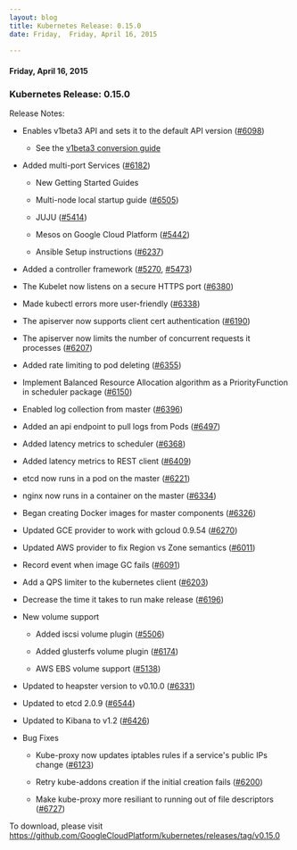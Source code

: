 ```yaml
---
layout: blog
title: Kubernetes Release: 0.15.0
date: Friday,  Friday, April 16, 2015 
 
---
```

#### Friday, April 16, 2015 
### Kubernetes Release: 0.15.0 
Release Notes:
  

- Enables v1beta3 API and sets it to the default API version ([#6098](https://github.com/GoogleCloudPlatform/kubernetes/pull/6098 "Enabling v1beta3 api version by default in master"))

  - See the&nbsp;[v1beta3 conversion guide](https://github.com/GoogleCloudPlatform/kubernetes/blob/master/docs/api.md#v1beta3-conversion-tips)
- Added multi-port Services ([#6182](https://github.com/GoogleCloudPlatform/kubernetes/pull/6182 "Implement multi-port Services"))

  - New Getting Started Guides
  - Multi-node local startup guide ([#6505](https://github.com/GoogleCloudPlatform/kubernetes/pull/6505 "Docker multi-node"))

  - JUJU ([#5414](https://github.com/GoogleCloudPlatform/kubernetes/pull/5414 "Adds JUJU to the Kubernetes Provider listing"))

  - Mesos on Google Cloud Platform ([#5442](https://github.com/GoogleCloudPlatform/kubernetes/pull/5442 "Getting started guide for Mesos on Google Cloud Platform"))

  - Ansible Setup instructions ([#6237](https://github.com/GoogleCloudPlatform/kubernetes/pull/6237 "example ansible setup repo"))

- Added a controller framework ([#5270](https://github.com/GoogleCloudPlatform/kubernetes/pull/5270 "Controller framework"),&nbsp;[#5473](https://github.com/GoogleCloudPlatform/kubernetes/pull/5473 "Add DeltaFIFO (a controller framework piece)"))
- The Kubelet now listens on a secure HTTPS port ([#6380](https://github.com/GoogleCloudPlatform/kubernetes/pull/6380 "Configure the kubelet to use HTTPS (take 2)"))
- Made kubectl errors more user-friendly ([#6338](https://github.com/GoogleCloudPlatform/kubernetes/pull/6338 "Return a typed error for config validation, and make errors simple"))
- The apiserver now supports client cert authentication ([#6190](https://github.com/GoogleCloudPlatform/kubernetes/pull/6190 "Add client cert authentication"))
- The apiserver now limits the number of concurrent requests it processes ([#6207](https://github.com/GoogleCloudPlatform/kubernetes/pull/6207 "Add a limit to the number of in-flight requests that a server processes."))
- Added rate limiting to pod deleting ([#6355](https://github.com/GoogleCloudPlatform/kubernetes/pull/6355 "Added rate limiting to pod deleting"))
- Implement Balanced Resource Allocation algorithm as a PriorityFunction in scheduler package ([#6150](https://github.com/GoogleCloudPlatform/kubernetes/pull/6150 "Implement Balanced Resource Allocation (BRA) algorithm as a PriorityFunction in scheduler package."))
- Enabled log collection from master ([#6396](https://github.com/GoogleCloudPlatform/kubernetes/pull/6396 "Enable log collection from master."))
- Added an api endpoint to pull logs from Pods ([#6497](https://github.com/GoogleCloudPlatform/kubernetes/pull/6497 "Pod log subresource"))
- Added latency metrics to scheduler ([#6368](https://github.com/GoogleCloudPlatform/kubernetes/pull/6368 "Add basic latency metrics to scheduler."))
- Added latency metrics to REST client ([#6409](https://github.com/GoogleCloudPlatform/kubernetes/pull/6409 "Add latency metrics to REST client"))
- etcd now runs in a pod on the master ([#6221](https://github.com/GoogleCloudPlatform/kubernetes/pull/6221 "Run etcd 2.0.5 in a pod"))
- nginx now runs in a container on the master ([#6334](https://github.com/GoogleCloudPlatform/kubernetes/pull/6334 "Add an nginx docker image for use on the master."))
- Began creating Docker images for master components ([#6326](https://github.com/GoogleCloudPlatform/kubernetes/pull/6326 "Create Docker images for master components "))
- Updated GCE provider to work with gcloud 0.9.54 ([#6270](https://github.com/GoogleCloudPlatform/kubernetes/pull/6270 "Updates for gcloud 0.9.54"))
- Updated AWS provider to fix Region vs Zone semantics ([#6011](https://github.com/GoogleCloudPlatform/kubernetes/pull/6011 "Fix AWS region vs zone"))
- Record event when image GC fails ([#6091](https://github.com/GoogleCloudPlatform/kubernetes/pull/6091 "Record event when image GC fails."))
- Add a QPS limiter to the kubernetes client ([#6203](https://github.com/GoogleCloudPlatform/kubernetes/pull/6203 "Add a QPS limiter to the kubernetes client."))
- Decrease the time it takes to run make release ([#6196](https://github.com/GoogleCloudPlatform/kubernetes/pull/6196 "Parallelize architectures in both the building and packaging phases of `make release`"))
- New volume support

  - Added iscsi volume plugin ([#5506](https://github.com/GoogleCloudPlatform/kubernetes/pull/5506 "add iscsi volume plugin"))

  - Added glusterfs volume plugin ([#6174](https://github.com/GoogleCloudPlatform/kubernetes/pull/6174 "implement glusterfs volume plugin"))

  - AWS EBS volume support ([#5138](https://github.com/GoogleCloudPlatform/kubernetes/pull/5138 "AWS EBS volume support"))

- Updated to heapster version to v0.10.0 ([#6331](https://github.com/GoogleCloudPlatform/kubernetes/pull/6331 "Update heapster version to v0.10.0"))
- Updated to etcd 2.0.9 ([#6544](https://github.com/GoogleCloudPlatform/kubernetes/pull/6544 "Build etcd image (version 2.0.9), and upgrade kubernetes cluster to the new version"))
- Updated to Kibana to v1.2 ([#6426](https://github.com/GoogleCloudPlatform/kubernetes/pull/6426 "Update Kibana to v1.2 which paramaterizes location of Elasticsearch"))
- Bug Fixes

  - Kube-proxy now updates iptables rules if a service's public IPs change ([#6123](https://github.com/GoogleCloudPlatform/kubernetes/pull/6123 "Fix bug in kube-proxy of not updating iptables rules if a service's public IPs change"))

  - Retry kube-addons creation if the initial creation fails ([#6200](https://github.com/GoogleCloudPlatform/kubernetes/pull/6200 "Retry kube-addons creation if kube-addons creation fails."))

  - Make kube-proxy more resiliant to running out of file descriptors ([#6727](https://github.com/GoogleCloudPlatform/kubernetes/pull/6727 "pkg/proxy: panic if run out of fd"))
  
To download, please visit https://github.com/GoogleCloudPlatform/kubernetes/releases/tag/v0.15.0